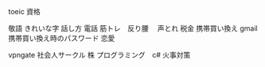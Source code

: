toeic
資格

敬語
きれいな字
話し方
電話
筋トレ　反り腰　
声とれ
税金
携帯買い換え
gmail 携帯買い換え時のパスワード
恋愛

vpngate
社会人サークル
株
プログラミング　c#
火事対策
